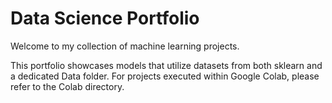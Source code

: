 # Data Science Portfolio

Welcome to my collection of machine learning projects.

This portfolio showcases models that utilize datasets from both sklearn and a dedicated Data folder. For projects executed within Google Colab, please refer to the Colab directory.
